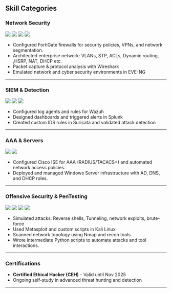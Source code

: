 ##  Skill Categories

###  Network Security

<p>
  <img src="https://img.shields.io/badge/Fortinet-FC0000?style=for-the-badge&logo=fortinet&logoColor=white" />
  <img src="https://img.shields.io/badge/Wireshark-1679A7?style=for-the-badge&logo=wireshark&logoColor=white" />
  <img src="https://img.shields.io/badge/EVE--NG-000000?style=for-the-badge&logoColor=white" />
  <img src="https://img.shields.io/badge/Cisco-1D9BD1?style=for-the-badge&logo=cisco&logoColor=white" />
</p>

- Configured FortiGate firewalls for security policies, VPNs, and network segmentation.
- Architected enterprise network: VLANs, STP, ACLs, Dynamic routing, ,HSRP, NAT, DHCP etc.
- Packet capture & protocol analysis with Wireshark  
- Emulated network and cyber security environments in EVE-NG  

---

###  SIEM & Detection

<p>
  <img src="https://img.shields.io/badge/Wazuh-005F9E?style=for-the-badge&logo=wazuh&logoColor=white" />
  <img src="https://img.shields.io/badge/Splunk-000000?style=for-the-badge&logo=splunk&logoColor=white" />
  <img src="https://img.shields.io/badge/Suricata-FF9933?style=for-the-badge&logo=suricata&logoColor=white" />
</p>

- Configured log agents and rules for Wazuh  
- Designed dashboards and triggered alerts in Splunk  
- Created custom IDS rules in Suricata and validated attack detection  

---

###  AAA & Servers

<p>
  <img src="https://img.shields.io/badge/Cisco_ISE-1D9BD1?style=for-the-badge&logo=cisco&logoColor=white"/>
  <img src="https://img.shields.io/badge/Windows_Server-00ADEF?style=for-the-badge&logo=windows&logoColor=white"/>
</p>

- Configured Cisco ISE for AAA (RADIUS/TACACS+) and automated network access policies.
- Deployed and managed Windows Server infrastructure with AD, DNS, and DHCP roles.

---

###  Offensive Security & PenTesting

<p>
  <img src="https://img.shields.io/badge/Kali_Linux-000000?style=for-the-badge&logo=kalilinux&logoColor=white" />
  <img src="https://img.shields.io/badge/Metasploit-000080?style=for-the-badge&logo=metasploit&logoColor=white" />
  <img src="https://img.shields.io/badge/Nmap-2E2E2E?style=for-the-badge&logo=nmap&logoColor=white" />
  <img src="https://img.shields.io/badge/Python-3776AB?style=for-the-badge&logo=python&logoColor=white" />
</p>

- Simulated attacks: Reverse shells, Tunneling, network exploits, brute-force  
- Used Metasploit and custom scripts in Kali Linux  
- Scanned network topology using Nmap and recon tools
- Wrote intermediate Python scripts to automate attacks and tool interactions. 

---

###  Certifications

-  **Certified Ethical Hacker (CEH)** – Valid until Nov 2025  
-  Ongoing self-study in advanced threat hunting and detection  

---

